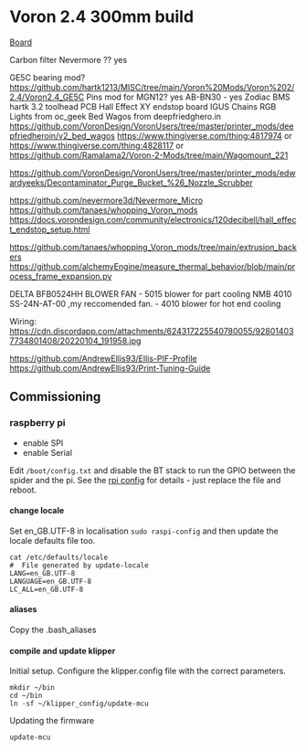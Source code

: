# Voron 2.4 300mm build

[Board](https://github.com/FYSETC/FYSETC-SPIDER)

Carbon filter
Nevermore ?? yes

GE5C bearing mod? https://github.com/hartk1213/MISC/tree/main/Voron%20Mods/Voron%202/2.4/Voron2.4_GE5C
Pins mod for MGN12? yes
AB-BN30 - yes
Zodiac BMS
hartk 3.2 toolhead PCB
Hall Effect XY endstop board
IGUS Chains
RGB Lights from oc_geek
Bed Wagos from deepfriedghero.in https://github.com/VoronDesign/VoronUsers/tree/master/printer_mods/deepfriedheroin/v2_bed_wagos
https://www.thingiverse.com/thing:4817974 or https://www.thingiverse.com/thing:4828117 or https://github.com/Ramalama2/Voron-2-Mods/tree/main/Wagomount_221

https://github.com/VoronDesign/VoronUsers/tree/master/printer_mods/edwardyeeks/Decontaminator_Purge_Bucket_%26_Nozzle_Scrubber


https://github.com/nevermore3d/Nevermore_Micro
https://github.com/tanaes/whopping_Voron_mods
https://docs.vorondesign.com/community/electronics/120decibell/hall_effect_endstop_setup.html

https://github.com/tanaes/whopping_Voron_mods/tree/main/extrusion_backers
https://github.com/alchemyEngine/measure_thermal_behavior/blob/main/process_frame_expansion.py


DELTA BFB0524HH BLOWER FAN - 5015 blower for part cooling
NMB 4010 SS-24N-AT-00 ,my reccomended fan. - 4010 blower for hot end cooling

Wiring: https://cdn.discordapp.com/attachments/624317225540780055/928014037734801408/20220104_191958.jpg


https://github.com/AndrewEllis93/Ellis-PIF-Profile
https://github.com/AndrewEllis93/Print-Tuning-Guide

## Commissioning

### raspberry pi

* enable SPI
* enable Serial 

Edit `/boot/config.txt` and disable the BT stack to run the GPIO between the spider and the pi.
See the [rpi config](config.txt) for details - just replace the file and reboot.
 
#### change locale

Set en_GB.UTF-8 in localisation `sudo raspi-config` and then update the locale defaults file too.

```shell
cat /etc/defaults/locale
#  File generated by update-locale
LANG=en_GB.UTF-8
LANGUAGE=en_GB.UTF-8
LC_ALL=en_GB.UTF-8
```

#### aliases

Copy the .bash_aliases

#### compile and update klipper

Initial setup. Configure the klipper.config file with the correct parameters.

```shell
mkdir ~/bin
cd ~/bin
ln -sf ~/klipper_config/update-mcu
```

Updating the firmware

```shell
update-mcu
```
